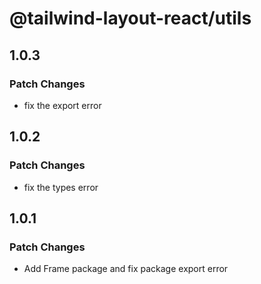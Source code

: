 # @tailwind-layout-react/utils

## 1.0.3

### Patch Changes

- fix the export error

## 1.0.2

### Patch Changes

- fix the types error

## 1.0.1

### Patch Changes

- Add Frame package and fix package export error
